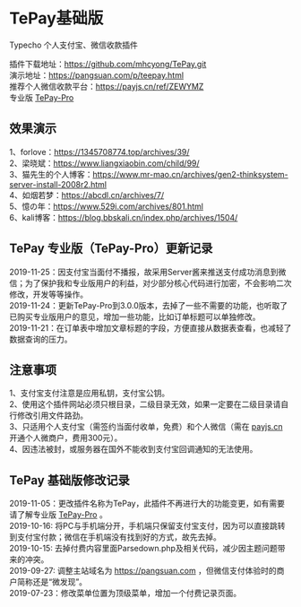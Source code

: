 # TePay基础版 #
Typecho 个人支付宝、微信收款插件

插件下载地址：https://github.com/mhcyong/TePay.git  
演示地址：https://pangsuan.com/p/teepay.html  
推荐个人微信收款平台：https://payjs.cn/ref/ZEWYMZ  
专业版 [TePay-Pro](https://pangsuan.com/p/tepay-pro.html) 


## 效果演示 ##
1、forlove：https://1345708774.top/archives/39/  
2、梁晓斌：https://www.liangxiaobin.com/child/99/  
3、猫先生的个人博客：https://www.mr-mao.cn/archives/gen2-thinksystem-server-install-2008r2.html  
4、如烟若梦：https://abcdl.cn/archives/7/   
5、憶の年：https://www.529i.com/archives/801.html   
6、kali博客：https://blog.bbskali.cn/index.php/archives/1504/  


## TePay 专业版（TePay-Pro）更新记录 ##
2019-11-25：因支付宝当面付不播报，故采用Server酱来推送支付成功消息到微信；为了保护我和专业版用户的利益，对少部分核心代码进行加密，不会影响二次修改，开发等等操作。  
2019-11-24：更新TePay-Pro到3.0.0版本，去掉了一些不需要的功能，也听取了已购买专业版用户的意见，增加一些功能，比如订单标题可以单独修改。  
2019-11-21：在订单表中增加文章标题的字段，方便直接从数据表查看，也减轻了数据查询的压力。  


## 注意事项 ##
1、支付宝支付注意是应用私钥，支付宝公钥。  
2、使用这个插件网站必须只根目录，二级目录无效，如果一定要在二级目录请自行修改引用文件路劲。  
3、只适用个人支付宝（需签约当面付收单，免费）和个人微信（需在 [payjs.cn](https://payjs.cn/ref/ZEWYMZ) 开通个人微商户，费用300元）。  
4、因违法被封，或服务器在国外不能收到支付宝回调通知的无法使用。



## TePay 基础版修改记录 ##
2019-11-05：更改插件名称为TePay，此插件不再进行大的功能变更，如有需要请了解专业版 [TePay-Pro](https://pangsuan.com/p/tepay-pro.html) 。     
2019-10-16: 将PC与手机端分开，手机端只保留支付宝支付，因为可以直接跳转到支付宝付款；微信在手机端没有找到好的方式，故先去掉。  
2019-10-15: 去掉付费内容里面Parsedown.php及相关代码，减少因主题问题带来的冲突。  
2019-09-27: 调整主站域名为 https://pangsuan.com ，但微信支付体验时的商户简称还是“微发现”。  
2019-07-23：修改菜单位置为顶级菜单，增加一个付费记录页面。